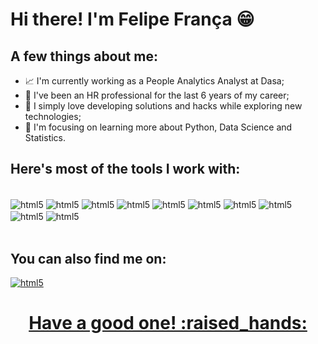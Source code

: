 # Hi there! I'm Felipe França :grin:

## A few things about me:

- :chart_with_upwards_trend: I'm currently working as a People Analytics Analyst at Dasa;
- :metal: I've been an HR professional for the last 6 years of my career;
- :star2: I simply love developing solutions and hacks while exploring new technologies;
- :dart: I'm focusing on learning more about Python, Data Science and Statistics.

## Here's most of the tools I work with:

<div style='display: inline_block'><br/>
  <img align='center' alt=html5 src='https://img.shields.io/badge/Python-14354C?style=for-the-badge&logo=python&logoColor=white'/>
  <img align='center' alt=html5 src='https://img.shields.io/badge/pandas-%23150458.svg?style=for-the-badge&logo=pandas&logoColor=white'/>
  <img align='center' alt=html5 src='https://img.shields.io/badge/numpy-%23013243.svg?style=for-the-badge&logo=numpy&logoColor=white/'>
  <img align='center' alt=html5 src='https://img.shields.io/badge/Plotly-%233F4F75.svg?style=for-the-badge&logo=plotly&logoColor=white'/>
  <img align='center' alt=html5 src='https://img.shields.io/badge/scikit--learn-%23F7931E.svg?style=for-the-badge&logo=scikit-learn&logoColor=white'/>
  <img align='center' alt=html5 src='https://img.shields.io/badge/MySQL-00000F?style=for-the-badge&logo=mysql&logoColor=white'/>
  <img align='center' alt=html5 src='https://img.shields.io/badge/Google_Cloud-4285F4?style=for-the-badge&logo=google-cloud&logoColor=white'/>
  <img align='center' alt=html5 src='https://img.shields.io/badge/Microsoft_Excel-217346?style=for-the-badge&logo=microsoft-excel&logoColor=white'/>
  <img align='center' alt=html5 src='https://img.shields.io/badge/github-%23121011.svg?style=for-the-badge&logo=github&logoColor=white'/>
  <img align='center' alt=html5 src='https://img.shields.io/badge/Windows-0078D6?style=for-the-badge&logo=windows&logoColor=white'/>
</div><br/>

## You can also find me on:
<div style='display: inline_block'>
  <a href = 'https://www.linkedin.com/in/felipedsfranca/'>
  <img align='center' alt=html5 src='https://img.shields.io/badge/linkedin-%230077B5.svg?style=for-the-badge&logo=linkedin&logoColor=white'/>
</div>

<h1 align="center">Have a good one! :raised_hands:</h1>
